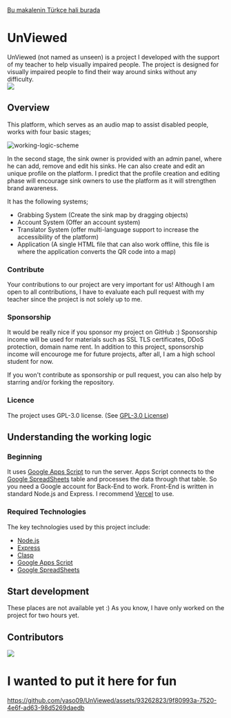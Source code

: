 [Bu makalenin Türkçe hali burada](OKUBENI.md)

# UnViewed

UnViewed (not named as unseen) is a project I developed with the support of my teacher to help visually impaired people. The project is designed for visually impaired people to find their way around sinks without any difficulty.  
[![](https://visitor-badge.laobi.icu/badge?page_id=yaso09.unviewed)](#)

## Overview

This platform, which serves as an audio map to assist disabled people, works with four basic stages;

![working-logic-scheme](https://github.com/yaso09/UnViewed/assets/93262823/8c0277ca-d783-4acd-a858-5d10ca3eae0b)

In the second stage, the sink owner is provided with an admin panel, where he can add, remove and edit his sinks. He can also create and edit an unique profile on the platform. I predict that the profile creation and editing phase will encourage sink owners to use the platform as it will strengthen brand awareness.

It has the following systems;
* Grabbing System (Create the sink map by dragging objects)
* Account System (Offer an account system)
* Translator System (offer multi-language support to increase the accessibility of the platform)
* Application (A single HTML file that can also work offline, this file is where the application converts the QR code into a map)

### Contribute

Your contributions to our project are very important for us! Although I am open to all contributions, I have to evaluate each pull request with my teacher since the project is not solely up to me.

### Sponsorship

It would be really nice if you sponsor my project on GitHub :) Sponsorship income will be used for materials such as SSL TLS certificates, DDoS protection, domain name rent. In addition to this project, sponsorship income will encouroge me for future projects, after all, I am a high school student for now.

If you won't contribute as sponsorship or pull request, you can also help by starring and/or forking the repository.

### Licence

The project uses GPL-3.0 license. (See [GPL-3.0 License](LICENSE))

## Understanding the working logic

### Beginning

It uses [Google Apps Script](https://script.google.com) to run the server. Apps Script connects to the [Google SpreadSheets](https://docs.google.com/spreadsheets) table and processes the data through that table. So you need a Google account for Back-End to work. Front-End is written in standard Node.js and Express. I recommend [Vercel](https://vercel.com) to use.

### Required Technologies

The key technologies used by this project include:

* [Node.js](https://nodejs.org)
* [Express](https://expressjs.com)
* [Clasp](https://github.com/google/clasp)
* [Google Apps Script](https://script.google.com)
* [Google SpreadSheets](https://docs.google.com/spreadsheets)

## Start development

These places are not available yet :) As you know, I have only worked on the project for two hours yet.

## Contributors

<a href="https://github.com/yaso09/unviewed/graphs/contributors">
  <img src="https://contrib.rocks/image?repo=yaso09/unviewed" />
</a>

# I wanted to put it here for fun
https://github.com/yaso09/UnViewed/assets/93262823/9f80993a-7520-4e6f-ad63-98d5269daedb
